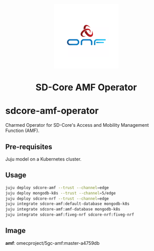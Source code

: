 <div align="center">
  <img src="./icon.svg" alt="ONF Icon" width="200" height="200">
</div>
<div align="center">
  <h1>SD-Core AMF Operator</h1>
</div>

# sdcore-amf-operator

Charmed Operator for SD-Core's Access and Mobility Management Function (AMF).


## Pre-requisites

Juju model on a Kubernetes cluster.

## Usage

```bash
juju deploy sdcore-amf --trust --channel=edge
juju deploy mongodb-k8s --trust --channel=5/edge
juju deploy sdcore-nrf --trust --channel=edge
juju integrate sdcore-amf:default-database mongodb-k8s
juju integrate sdcore-amf:amf-database mongodb-k8s
juju integrate sdcore-amf:fiveg-nrf sdcore-nrf:fiveg-nrf
```

## Image

**amf**: omecproject/5gc-amf:master-a4759db

